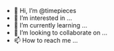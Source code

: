 - 👋 Hi, I’m @timepieces
- 👀 I’m interested in ...
- 🌱 I’m currently learning ...
- 💞️ I’m looking to collaborate on ...
- 📫 How to reach me ...

<!---
timepieces/timepieces is a ✨ special ✨ repository because its `README.md` (this file) appears on your GitHub profile.
You can click the Preview link to take a look at your changes.
--->
